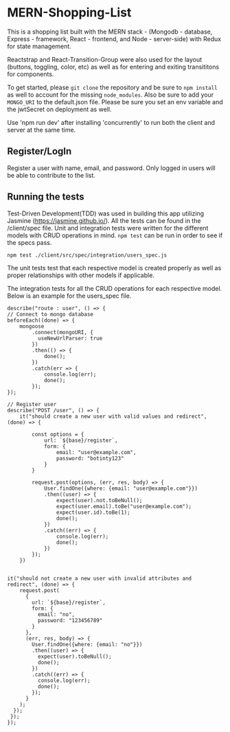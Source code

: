# MERN-Shopping-List

This is a shopping list built with the MERN stack - (Mongodb - database, Express - framework, React - frontend, and Node - server-side) with Redux for state management.

Reactstrap and React-Transition-Group were also used for the layout (buttons, toggling, color, etc) as well as for entering 
and exiting transititons for components.

To get started, please `git clone` the repository and be sure to `npm install` as well to account for the missing `node_modules`. Also be sure to add your `MONGO_URI` to the default.json file. Please be sure you set an env variable and the jwtSecret on deployment as well. 

Use 'npm run dev' after installing 'concurrently' to run both the client and server at the same time. 

## Register/LogIn

Register a user with name, email, and password. Only logged in users will be able to contribute to the list.


## Running the tests

Test-Driven Development(TDD) was used in building this app utilizing Jasmine (https://jasmine.github.io/). All the tests can be found in the /client/spec file. Unit and integration tests were written for the different models with CRUD operations in mind. `npm test` can be run in order to see if the specs pass.

`npm test ./client/src/spec/integration/users_spec.js`

The unit tests test that each respective model is created properly as well as proper relationships with other models if applicable.

The integration tests for all the CRUD operations for each respective model. Below is an example for the users_spec file.

    describe("route : user", () => {
    // Connect to mongo database
    beforeEach((done) => {
        mongoose
            .connect(mongoURI, {
              useNewUrlParser: true
            })
            .then(() => {
                done();
            })
            .catch(err => {
                console.log(err);
                done();
            });
    });

    // Register user
    describe("POST /user", () => {
        it("should create a new user with valid values and redirect", (done) => {

            const options = {
                url: `${base}/register`,
                form: {
                    email: "user@example.com",
                    password: "botinty123"
                }
            }

            request.post(options, (err, res, body) => {
                User.findOne({where: {email: "user@example.com"}})
                .then((user) => {
                    expect(user).not.toBeNull();
                    expect(user.email).toBe("user@example.com");
                    expect(user.id).toBe(1);
                    done();
                })
                .catch((err) => {
                    console.log(err);
                    done();
                })
            });
        })


    it("should not create a new user with invalid attributes and redirect", (done) => {
        request.post(
          {
            url: `${base}/register`,
            form: {
              email: "no",
              password: "123456789"
            }
          },
          (err, res, body) => {
            User.findOne({where: {email: "no"}})
            .then((user) => {
              expect(user).toBeNull();
              done();
            })
            .catch((err) => {
              console.log(err);
              done();
            });
          }
        );
      });
     });
    });
